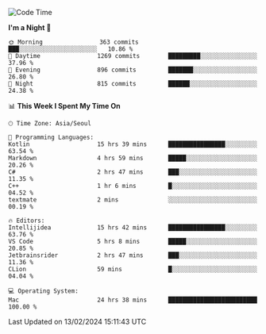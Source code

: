 <!--START_SECTION:waka-->
![Code Time](http://img.shields.io/badge/Code%20Time-329%20hrs%2044%20mins-blue)

**I'm a Night 🦉** 

```text
🌞 Morning                363 commits         ███░░░░░░░░░░░░░░░░░░░░░░   10.86 % 
🌆 Daytime                1269 commits        █████████░░░░░░░░░░░░░░░░   37.96 % 
🌃 Evening                896 commits         ███████░░░░░░░░░░░░░░░░░░   26.80 % 
🌙 Night                  815 commits         ██████░░░░░░░░░░░░░░░░░░░   24.38 % 
```


📊 **This Week I Spent My Time On** 

```text
🕑︎ Time Zone: Asia/Seoul

💬 Programming Languages: 
Kotlin                   15 hrs 39 mins      ████████████████░░░░░░░░░   63.54 % 
Markdown                 4 hrs 59 mins       █████░░░░░░░░░░░░░░░░░░░░   20.26 % 
C#                       2 hrs 47 mins       ███░░░░░░░░░░░░░░░░░░░░░░   11.35 % 
C++                      1 hr 6 mins         █░░░░░░░░░░░░░░░░░░░░░░░░   04.52 % 
textmate                 2 mins              ░░░░░░░░░░░░░░░░░░░░░░░░░   00.19 % 

🔥 Editors: 
Intellijidea             15 hrs 42 mins      ████████████████░░░░░░░░░   63.76 % 
VS Code                  5 hrs 8 mins        █████░░░░░░░░░░░░░░░░░░░░   20.85 % 
Jetbrainsrider           2 hrs 47 mins       ███░░░░░░░░░░░░░░░░░░░░░░   11.36 % 
CLion                    59 mins             █░░░░░░░░░░░░░░░░░░░░░░░░   04.04 % 

💻 Operating System: 
Mac                      24 hrs 38 mins      █████████████████████████   100.00 % 
```


 Last Updated on 13/02/2024 15:11:43 UTC
<!--END_SECTION:waka-->
